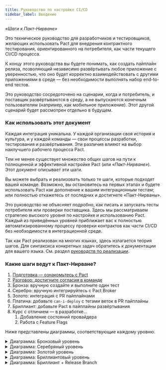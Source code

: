 ```yaml
---
title: Руководство по настройке CI/CD
sidebar_label: Введение
---
```


_«Шаги к Пакт-Нирване»_

Это техническое руководство для разработчиков и тестировщиков, желающих использовать Pact для внедрения контрактного тестирования, ориентированного на потребителя, как части текущего CI/CD процесса.

К концу этого руководства вы будете понимать, как создать пайплайн релиза, позволяющий независимо развёртывать любое приложение с уверенностью, что оно будет корректно взаимодействовать с другими приложениями в среде — без необходимости выполнять набор end-to-end тестов.

Это руководство сосредоточено на сценарии, когда и потребитель, и поставщик развёртываются в среду, а не выпускаются конечным пользователям (например, как мобильное приложение). Этот другой сценарий будет рассмотрен отдельно в будущем.

### Как использовать этот документ

Каждая интеграция уникальна. У каждой организации своя история и культура, и у каждой команды — свои процессы разработки, тестирования и развёртывания. Эти различия влияют на выбор наилучшего рабочего процесса Pact.

Тем не менее существует множество общих шагов на пути к полноценной и эффективной настройке Pact (или _«Пакт-Нирване»_). Этот документ описывает эти шаги.

Вы можете выбрать и реализовать только те шаги, которые подходят вашей команде. Возможно, вы остановитесь на первых этапах и будете использовать Pact как дополнение к вашим интеграционным тестам; или полностью откажетесь от последних и достигнете «Пакт-Нирваны».

Это руководство не объясняет подробно, как писать и запускать тесты потребителя или проверки поставщика. Здесь мы рассматриваем стратегию высокого уровня по настройке и использованию Pact. Каждый из приведённых уровней приближает вас к полностью автоматизированному процессу проверки контрактов как части CI/CD без необходимости в интеграционной среде.

Так как Pact реализован на многих языках, здесь излагается теория шагов. Для синтаксиса конкретных задач обратитесь к документации для вашего языка. См. раздел [руководств по реализации](/implementation_guides/cli).

### Какие шаги ведут к Пакт-Нирване?

1. [Подготовка — ознакомьтесь с Pact](pact_nirvana/step_1_ru)
2. [Разговор: достигните согласия в команде](pact_nirvana/step_2_ru)
3. Бронза: вручную создайте и выполните один тест
4. Серебро: вручную интегрируйтесь с Pact Broker
5. Золото: интеграция с PR пайплайнами
6. Платина: добавьте `can-i-deploy` с тегами веток в PR пайплайны
7. Бриллиант: добавьте Pact в пайплайны развёртывания
8. Курс с отличием — в разработке...
   1. Добавление состояний провайдера
   2. Работа с Feature Flags

Ниже представлены диаграммы, соответствующие каждому уровню.

<details>
  <summary>Диаграмма: Бронзовый уровень</summary>

```plantuml
@startuml
left to right direction
actor "Тест потребителя" as CT
actor "Проверка провайдера (локально)" as PV

CT --> [Pact файл] : запись
[Pact файл] --> PV : чтение
@enduml
````

</details>

<details>
  <summary>Диаграмма: Серебряный уровень</summary>

```plantuml
@startuml
left to right direction
actor "Тест потребителя" as CT
database "Pact Broker" as PB
actor "Проверка провайдера (по URL)" as PV

CT --> PB : публикация
PB --> PV : получение контракта
@enduml
```

</details>

<details>
  <summary>Диаграмма: Золотой уровень</summary>

```plantuml
@startuml
participant Потребитель
participant Провайдер
database Broker

Потребитель -> Broker : публикация контракта с веткой [feat 123]
note left: PR пайплайн

Потребитель -> Broker : публикация контракта с веткой [main]
note left: Пайплайн main

Провайдер --> Broker : проверка против ветки main потребителя и развернутых версий
Провайдер --> Broker : публикация результатов с версией провайдера и веткой
@enduml
```

</details>

<details>
  <summary>Диаграмма: Бриллиантовый уровень</summary>

```plantuml
@startuml
participant Потребитель
database Broker
participant Проверяющий

note left of Потребитель: PR пайплайн
Потребитель ->> Broker : publish pact с веткой [feat abc]

alt контракт изменён, нет проверки
  Broker ->> Проверяющий : webhook запускает проверку pact версии 123 [feat abc]
  Потребитель -> Broker : can-i-deploy --to-environment dev
  Потребитель -> Потребитель : ожидание результатов...
  Проверяющий -> Проверяющий : извлечение провайдера из ветки main
  Проверяющий -> Broker : загрузка pact версии 123
  Проверяющий -> Проверяющий : проверка контракта

  alt проверка пройдена
    Broker -> Потребитель : Yes
  else проверка провалена
    Broker -> Потребитель : NO
  end
else контракт не изменён, проверка уже существует
  Потребитель -> Broker : can-i-deploy --to-environment dev

  alt проверка пройдена
    Broker -> Потребитель : Yes
  else проверка провалена
    Broker -> Потребитель : NO
  end
end
@enduml
```

</details>

<details>
  <summary>Диаграмма: Бриллиант + Release Branch</summary>

```plantuml
@startuml
participant Провайдер
database Broker

note left of Провайдер: PR пайплайн
Провайдер -> Broker : проверка pact'ов с mainBranch и deployedOrReleased
Провайдер -> Broker : публикация результатов с веткой [feat abc]
Провайдер -> Broker : can-i-deploy --to-environment [staging]

note left of Провайдер: Пайплайн main ветки
Провайдер -> Broker : проверка pact'ов с mainBranch и deployedOrReleased
Провайдер -> Broker : публикация результатов с веткой [main]
Провайдер -> Broker : can-i-deploy --to-environment [staging]
Провайдер -> Провайдер : деплой в [staging]
Провайдер -> Broker : record-deployment --environment [staging]

note left of Провайдер: Пайплайн release-ветки
Провайдер -> Broker : can-i-deploy --to-environment [preprod]
Провайдер -> Broker : can-i-deploy --to-environment [prod]
Провайдер -> Провайдер : создание release ветки
Провайдер -> Провайдер : деплой в [preprod]
Провайдер -> Провайдер : запуск тестов [preprod]
Провайдер -> Broker : can-i-deploy --to-environment [prod]
Провайдер -> Провайдер : деплой в [prod]
Провайдер -> Broker : record-deployment --environment [prod]
@enduml
```
</details>
